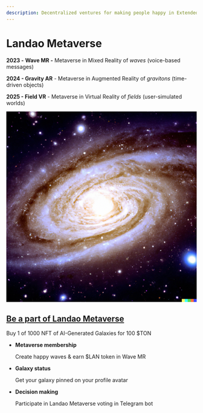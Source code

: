 ```yaml
---
description: Decentralized ventures for making people happy in Extended Reality (XR)
---
```


# Landao Metaverse

**2023 -** **Wave MR -** Metaverse in Mixed Reality of _waves_ (voice-based messages)

**2024 - Gravity AR** - Metaverse in Augmented Reality of _gravitons_ (time-driven objects)

**2025 - Field VR** - Metaverse in Virtual Reality of _fields_ (user-simulated worlds)



![](<../.gitbook/assets/image (2).png>)

## ****[**Be a part of Landao Metaverse**](http://metaverse.landao.studio)****

Buy 1 of 1000 NFT of AI-Generated Galaxies for 100 $TON

*   **Metaverse membership**

    Create happy waves & earn $LAN token in Wave MR
*   **Galaxy status**

    Get your galaxy pinned on your profile avatar
*   **Decision making**

    Participate in Landao Metaverse voting in Telegram bot
